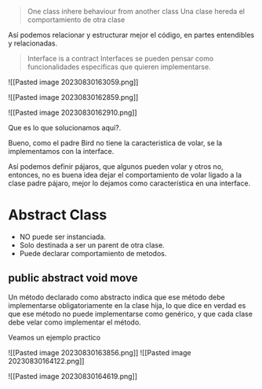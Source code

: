 > One class inhere behaviour from another class Una clase hereda el comportamiento de otra clase

Así podemos relacionar y estructurar mejor el código, en partes entendibles y relacionadas.

> Interface is a contract
> Interfaces se pueden pensar como funcionalidades especificas que quieren implementarse.

![[Pasted image 20230830163059.png]]



![[Pasted image 20230830162859.png]]

![[Pasted image 20230830162910.png]]

Que es lo que solucionamos aqui?. 

Bueno, como el padre Bird no tiene la caracteristica de volar, se la implementamos con la interface.

Así podemos definir pájaros, que algunos pueden volar y otros no, entonces, no es buena idea dejar el comportamiento de volar ligado a la clase padre pájaro, mejor lo dejamos como característica en una interface.

# Abstract Class

* NO puede ser instanciada.
* Solo destinada a ser un parent de otra clase.
* Puede declarar comportamiento de metodos.

## public abstract void move

Un método declarado como abstracto indica que ese método debe implementarse obligatoriamente en la clase hija, lo que dice en verdad es que ese método no puede implementarse como genérico, y que cada clase debe velar como implementar el método.

Veamos un ejemplo practico

![[Pasted image 20230830163856.png]]
![[Pasted image 20230830164122.png]]

![[Pasted image 20230830164619.png]]